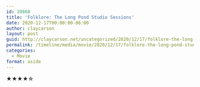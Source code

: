 ```yaml
---
id: 20868
title: 'Folklore: The Long Pond Studio Sessions'
date: 2020-12-17T00:00:00-06:00
author: claycarson
layout: post
guid: http://claycarson.net/uncategorized/2020/12/17/folklore-the-long-pond-studio-sessions/
permalink: /timeline/media/movie/2020/12/17/folklore-the-long-pond-studio-sessions/
categories:
  - Movie
format: aside
---
```

<div class="media-details"></div>

<div class="media-creator"></div>

<div class="media-rating">★★★★☆</div>